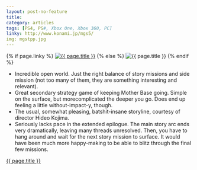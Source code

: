 ```yaml
---
layout: post-no-feature
title:
category: articles
tags: [PS4, PS#, Xbox One, Xbox 360, PC]
linky: http://www.konami.jp/mgs5/
img: mgstpp.jpg
---
```


{% if page.linky %}
<a href="{{page.linky}}">![{{ page.title }}](/images/{{page.img}})</a>
{% else %}
![{{ page.title }}](/images/{{page.img}})
{% endif %}

* Incredible open world. Just the right balance of story missions and side mission (not too many of them, they are something interesting and relevant).
* Great secondary strategy game of keeping Mother Base going. Simple on the surface, but morecomplicated the deeper you go. Does end up feeling a little without-impact-y, though.
* The usual, somewhat pleasing, batshit-insane storyline, courtesy of director Hideo Kojima.
* Seriously lacks pace in the extended epilogue. The main story arc ends very dramatically, leaving many threads unresolved. Then, you have to hang around and wait for the next story mission to surface. It would have been much more happy-making to be able to blitz through the final few missions.

[{{ page.title }}]({{page.linky}})
